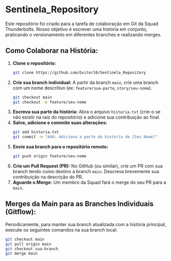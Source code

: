# Sentinela_Repository

Este repositório foi criado para a tarefa de colaboração em Git da Squad Thunderbolts. Nosso objetivo é escrever uma história em conjunto, praticando o versionamento em diferentes branches e realizando merges.

## Como Colaborar na História:

1.  **Clone o repositório:**
    ```bash
    git clone https://github.com/Gvitor10/Sentinela_Repository
    ```
2.  **Crie sua branch individual:** A partir da branch `main`, crie uma branch com um nome descritivo (ex: `feature/sua-parte`, `story/seu-nome`).
    ```bash
    git checkout main
    git checkout -b feature/seu-nome
    ```
3.  **Escreva sua parte da história:** Abra o arquivo `historia.txt` (crie-o se não existir na raiz do repositório) e adicione sua contribuição ao final.
4.  **Salve, adicione e commite suas alterações:**
    ```bash
    git add historia.txt
    git commit -m "Add: Adiciona a parte da história de [Seu Nome]"
    ```
5.  **Envie sua branch para o repositório remoto:**
    ```bash
    git push origin feature/seu-nome
    ```
6.  **Crie um Pull Request (PR):** No GitHub (ou similar), crie um PR com sua branch tendo como destino a branch `main`. Descreva brevemente sua contribuição na descrição do PR.
7.  **Aguarde o Merge:** Um membro da Squad fará o merge do seu PR para a `main`.

## Merges da Main para as Branches Individuais (Gitflow):

Periodicamente, para manter sua branch atualizada com a história principal, execute os seguintes comandos na sua branch local:

```bash
git checkout main
git pull origin main
git checkout sua-branch
git merge main

